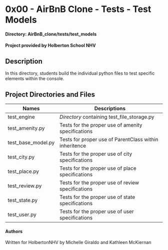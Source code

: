 # 0x00 - AirBnB Clone - Tests - Test Models
#### Directory: AirBnB_clone/tests/test_models
#### Project provided by Holberton School NHV

## Description
In this directory, students build the individual python files to test specific elements within the console.

## Project Directories and Files

Names | Descriptions
----- | -------------------
test_engine | *Directory* containing test_file_storage.py
test_amenity.py | Tests for the proper use of amenity specifications
test_base_model.py | Tests for proper use of ParentClass within inheritence
test_city.py | Tests for the proper use of city specifications
test_place.py | Tests for the proper use of place specifications
test_review.py | Tests for the proper use of review specifications
test_state.py | Tests for the proper use of state specifications
test_user.py | Tests for the proper use of user specifications

#### Authors
Written for HolbertonNHV by Michelle Giraldo and Kathleen McKiernan
